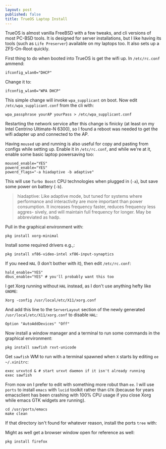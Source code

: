 ```yaml
---
layout: post
published: false
title: TrueOS Laptop Install
---
```


TrueOS is almost vanilla FreeBSD with a few tweaks, and cli versions of most PC-BSD tools. It is designed for server installations, but I like having its tools (such as `Life Preserver`) available on my laptops too. It also sets up a ZFS-On-Root quickly. 

First thing to do when booted into TrueOS is get the wifi up. In `/etc/rc.conf` ammend:

```
ifconfig_wlan0="DHCP"
```

Change it to:

```
ifconfig_wlan0="WPA DHCP"
```

This simple change will invoke `wpa_supplicant` on boot. Now edit `/etc/wpa_supplicant.conf` from the cli with:

```
wpa_passphrase yourAP yourPass > /etc/wpa_supplicant.conf
```
Restarting the network service after this change is finicky (at least on my Intel Centrino Ultimate-N 6300), so I found a reboot was needed to get the wifi adapter up and connected to the AP.

Having `moused` up and running is also useful for copy and pasting from configs while setting up. Enable it in `/etc/rc.conf`, and while we're at it, enable some basic laptop powersaving too:

```
moused_enable="YES"
powerd_enable="YES"
powerd_flags="-a hiadaptive -b adaptive"
```
This will use `Turbo Boost` CPU technologies when plugged in (`-a`), but save some power on battery (`-b`).

 >  hiadaptive:
 >  Like adaptive mode, but tuned for systems where performance
 >  and interactivity are more important than power consumption.
 >  It increases frequency faster, reduces frequency less aggres-
 >  sively, and will maintain full frequency for longer.  May be
 >  abbreviated as hadp.

Pull in the graphical environment with:

```
pkg install xorg-minimal
```

Install some required drivers e.g.,:

```
pkg install xf86-video-intel xf86-input-synaptics
```

If you need `HAL` (I don't bother with it), then edit `/etc/rc.conf`:

```
hald_enable="YES"
dbus_enable="YES" # you'll probably want this too
```

I get Xorg running without `HAL` instead, as I don't use anything hefty like `GNOME`:

```
Xorg -config /usr/local/etc/X11/xorg.conf
```

And add this line to the `ServerLayout` section of the newly generated `/usr/local/etc/X11/xorg.conf` to disable `HAL`:

```
Option "AutoAddDevices" "Off"
```

Now install a window manager and a terminal to run some commands in the graphical environment:

```
pkg install sawfish rxvt-unicode
```
Get `sawfish` WM to run with a terminal spawned when `X` starts by editing `ee ~/.xinitrc`:

```
exec urxvtcd & # start urxvt daemon if it isn't already running
exec sawfish
```
From now on I prefer to edit with something more robut than `ee`. I will use `ports` to install `emacs` with `lucid` toolkit rather than `GTK` (because for years emacsclient has been crashing with 100% CPU usage if you close Xorg while emacs GTK widgets are running).

```
cd /usr/ports/emacs
make clean
```

If that directory isn't found for whatever reason, install the ports `tree` with:

Might as well get a browser window open for reference as well:

```
pkg install firefox
```


